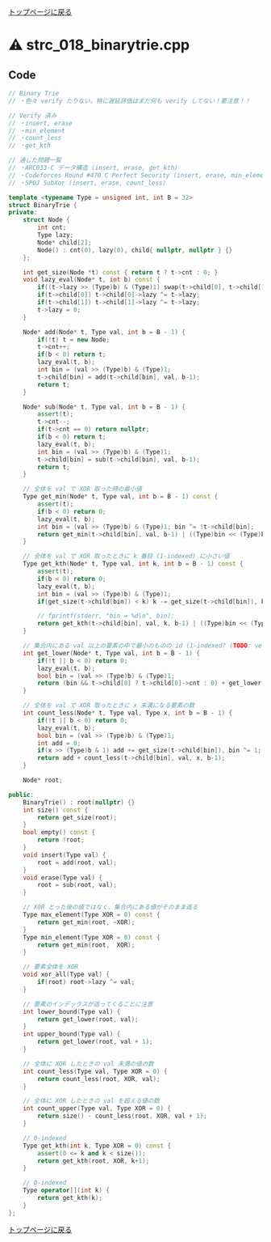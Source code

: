 <!-- mathjax config similar to math.stackexchange -->
<script type="text/x-mathjax-config">
  MathJax.Hub.Config({ tex2jax: { inlineMath: [ ['$','$'] ] } });
</script>
<script type="text/javascript"
  src="http://cdn.mathjax.org/mathjax/latest/MathJax.js?config=TeX-AMS_HTML">
</script>
<meta http-equiv="X-UA-Compatible" CONTENT="IE=EmulateIE7" />

<script type="text/javascript" src="https://cdnjs.cloudflare.com/ajax/libs/jquery/3.4.1/jquery.min.js"></script>
<link rel="stylesheet" href="../css/copy-button.css" />
<script type="text/javascript" src="../js/balloons.js"></script>
<script type="text/javascript" src="../js/copy-button.js"></script>



[トップページに戻る](../index.html)

# :warning: strc\_018\_binarytrie.cpp

## Code

```cpp
// Binary Trie
// ・色々 verify たりない。特に遅延評価はまだ何も verify してない！要注意！！

// Verify 済み
// ・insert, erase
// ・min_element
// ・count_less
// ・get_kth

// 通した問題一覧
// ・ARC033-C データ構造 (insert, erase, get_kth)
// ・Codeforces Round #470 C Perfect Security (insert, erase, min_element)
// ・SPOJ SubXor (insert, erase, count_less)

template <typename Type = unsigned int, int B = 32>
struct BinaryTrie {
private:
    struct Node {
        int cnt;
        Type lazy;
        Node* child[2];
        Node() : cnt(0), lazy(0), child{ nullptr, nullptr } {}
    };

    int get_size(Node *t) const { return t ? t->cnt : 0; }
    void lazy_eval(Node* t, int b) const {
        if((t->lazy >> (Type)b) & (Type)1) swap(t->child[0], t->child[1]);
        if(t->child[0]) t->child[0]->lazy ^= t->lazy;
        if(t->child[1]) t->child[1]->lazy ^= t->lazy;
        t->lazy = 0;
    }

    Node* add(Node* t, Type val, int b = B - 1) {
        if(!t) t = new Node;
        t->cnt++;
        if(b < 0) return t;
        lazy_eval(t, b);
        int bin = (val >> (Type)b) & (Type)1;
        t->child[bin] = add(t->child[bin], val, b-1);
        return t;
    }

    Node* sub(Node* t, Type val, int b = B - 1) {
        assert(t);
        t->cnt--;
        if(t->cnt == 0) return nullptr;
        if(b < 0) return t;
        lazy_eval(t, b);
        int bin = (val >> (Type)b) & (Type)1;
        t->child[bin] = sub(t->child[bin], val, b-1);
        return t;
    }

    // 全体を val で XOR 取った時の最小値
    Type get_min(Node* t, Type val, int b = B - 1) const {
        assert(t);
        if(b < 0) return 0;
        lazy_eval(t, b);
        int bin = (val >> (Type)b) & (Type)1; bin ^= !t->child[bin];
        return get_min(t->child[bin], val, b-1) | ((Type)bin << (Type)b);
    }

    // 全体を val で XOR 取ったときに k 番目 (1-indexed) に小さい値
    Type get_kth(Node* t, Type val, int k, int b = B - 1) const {
        assert(t);
        if(b < 0) return 0;
        lazy_eval(t, b);
        int bin = (val >> (Type)b) & (Type)1;
        if(get_size(t->child[bin]) < k) k -= get_size(t->child[bin]), bin ^= 1;

        // fprintf(stderr, "bin = %d\n", bin);
        return get_kth(t->child[bin], val, k, b-1) | ((Type)bin << (Type)b);
    }

    // 集合内にある val 以上の要素の中で最小のものの id (1-indexed? (TODO: verify))
    int get_lower(Node* t, Type val, int b = B - 1) {
        if(!t || b < 0) return 0;
        lazy_eval(t, b);
        bool bin = (val >> (Type)b) & (Type)1;
        return (bin && t->child[0] ? t->child[0]->cnt : 0) + get_lower(t->child[bin], val, b-1);
    }

    // 全体を val で XOR 取ったときに x 未満になる要素の数
    int count_less(Node* t, Type val, Type x, int b = B - 1) {
        if(!t || b < 0) return 0;
        lazy_eval(t, b);
        bool bin = (val >> (Type)b) & (Type)1;
        int add = 0;
        if(x >> (Type)b & 1) add += get_size(t->child[bin]), bin ^= 1;
        return add + count_less(t->child[bin], val, x, b-1);
    }

    Node* root;

public:
    BinaryTrie() : root(nullptr) {}
    int size() const {
        return get_size(root);
    }
    bool empty() const {
        return !root;
    }
    void insert(Type val) {
        root = add(root, val);
    }
    void erase(Type val) {
        root = sub(root, val);
    }

    // XOR とった後の値ではなく、集合内にある値がそのまま返る
    Type max_element(Type XOR = 0) const {
        return get_min(root, ~XOR);
    }
    Type min_element(Type XOR = 0) const {
        return get_min(root,  XOR);
    }

    // 要素全体を XOR
    void xor_all(Type val) {
        if(root) root->lazy ^= val;
    }

    // 要素のインデックスが返ってくることに注意
    int lower_bound(Type val) {
        return get_lower(root, val);
    }
    int upper_bound(Type val) {
        return get_lower(root, val + 1);
    }

    // 全体に XOR したときの val 未満の値の数
    int count_less(Type val, Type XOR = 0) {
        return count_less(root, XOR, val);
    }

    // 全体に XOR したときの val を超える値の数
    int count_upper(Type val, Type XOR = 0) {
        return size() - count_less(root, XOR, val + 1);
    }

    // 0-indexed
    Type get_kth(int k, Type XOR = 0) const {
        assert(0 <= k and k < size());
        return get_kth(root, XOR, k+1);
    }

    // 0-indexed
    Type operator[](int k) {
        return get_kth(k);
    }
};

```

[トップページに戻る](../index.html)
